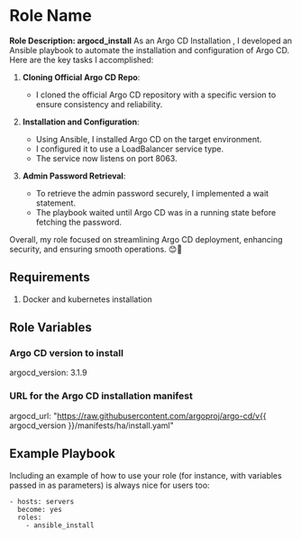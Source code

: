 Role Name
=========

**Role Description: argocd_install**
As an Argo CD Installation , I developed an Ansible playbook to automate the installation and configuration of Argo CD. Here are the key tasks I accomplished:

1. **Cloning Official Argo CD Repo**:
   - I cloned the official Argo CD repository with a specific version to ensure consistency and reliability.

2. **Installation and Configuration**:
   - Using Ansible, I installed Argo CD on the target environment.
   - I configured it to use a LoadBalancer service type.
   - The service now listens on port 8063.

3. **Admin Password Retrieval**:
   - To retrieve the admin password securely, I implemented a wait statement.
   - The playbook waited until Argo CD was in a running state before fetching the password.

Overall, my role focused on streamlining Argo CD deployment, enhancing security, and ensuring smooth operations. 😊🚀

Requirements
------------

1. Docker and  kubernetes installation 

Role Variables
--------------
### Argo CD version to install
argocd_version: 3.1.9

### URL for the Argo CD installation manifest
argocd_url: "https://raw.githubusercontent.com/argoproj/argo-cd/v{{ argocd_version }}/manifests/ha/install.yaml"

Example Playbook
----------------

Including an example of how to use your role (for instance, with variables passed in as parameters) is always nice for users too:

    - hosts: servers
      become: yes
      roles:
        - ansible_install


